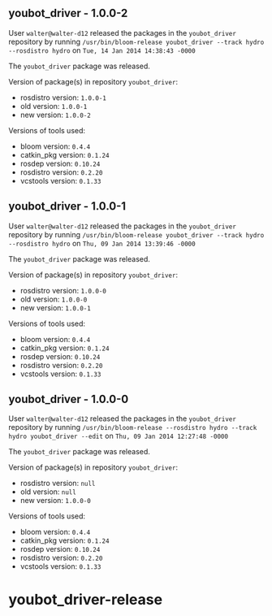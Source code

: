 ## youbot_driver - 1.0.0-2

User `walter@walter-d12` released the packages in the `youbot_driver` repository by running `/usr/bin/bloom-release youbot_driver --track hydro --rosdistro hydro` on `Tue, 14 Jan 2014 14:38:43 -0000`

The `youbot_driver` package was released.

Version of package(s) in repository `youbot_driver`:
- rosdistro version: `1.0.0-1`
- old version: `1.0.0-1`
- new version: `1.0.0-2`

Versions of tools used:
- bloom version: `0.4.4`
- catkin_pkg version: `0.1.24`
- rosdep version: `0.10.24`
- rosdistro version: `0.2.20`
- vcstools version: `0.1.33`


## youbot_driver - 1.0.0-1

User `walter@walter-d12` released the packages in the `youbot_driver` repository by running `/usr/bin/bloom-release youbot_driver --track hydro --rosdistro hydro` on `Thu, 09 Jan 2014 13:39:46 -0000`

The `youbot_driver` package was released.

Version of package(s) in repository `youbot_driver`:
- rosdistro version: `1.0.0-0`
- old version: `1.0.0-0`
- new version: `1.0.0-1`

Versions of tools used:
- bloom version: `0.4.4`
- catkin_pkg version: `0.1.24`
- rosdep version: `0.10.24`
- rosdistro version: `0.2.20`
- vcstools version: `0.1.33`


## youbot_driver - 1.0.0-0

User `walter@walter-d12` released the packages in the `youbot_driver` repository by running `/usr/bin/bloom-release --rosdistro hydro --track hydro youbot_driver --edit` on `Thu, 09 Jan 2014 12:27:48 -0000`

The `youbot_driver` package was released.

Version of package(s) in repository `youbot_driver`:
- rosdistro version: `null`
- old version: `null`
- new version: `1.0.0-0`

Versions of tools used:
- bloom version: `0.4.4`
- catkin_pkg version: `0.1.24`
- rosdep version: `0.10.24`
- rosdistro version: `0.2.20`
- vcstools version: `0.1.33`


youbot_driver-release
=====================
